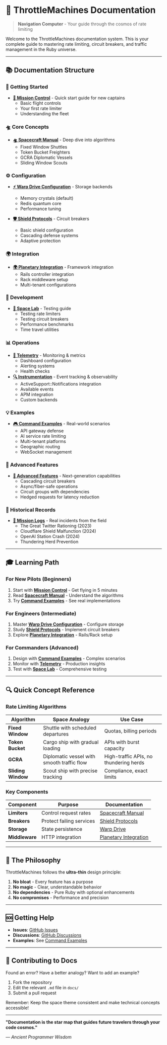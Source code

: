# 🌌 ThrottleMachines Documentation

> **Navigation Computer** - Your guide through the cosmos of rate limiting

Welcome to the ThrottleMachines documentation system. This is your complete guide to mastering rate limiting, circuit breakers, and traffic management in the Ruby universe.

---

## 📚 Documentation Structure

### 🚀 Getting Started
- **[🎯 Mission Control](MISSION_CONTROL.md)** - Quick start guide for new captains
  - Basic flight controls
  - Your first rate limiter
  - Understanding the fleet

### 🛸 Core Concepts
- **[🛸 Spacecraft Manual](SPACECRAFT_MANUAL.md)** - Deep dive into algorithms
  - Fixed Window Shuttles
  - Token Bucket Freighters
  - GCRA Diplomatic Vessels
  - Sliding Window Scouts

### ⚙️ Configuration
- **[⚡ Warp Drive Configuration](WARP_DRIVE.md)** - Storage backends
  - Memory crystals (default)
  - Redis quantum core
  - Performance tuning

- **[🛡️ Shield Protocols](SHIELD_PROTOCOLS.md)** - Circuit breakers
  - Basic shield configuration
  - Cascading defense systems
  - Adaptive protection

### 🌍 Integration
- **[🌍 Planetary Integration](PLANETARY_INTEGRATION.md)** - Framework integration
  - Rails controller integration
  - Rack middleware setup
  - Multi-tenant configurations

### 🔬 Development
- **[🔬 Space Lab](SPACE_LAB.md)** - Testing guide
  - Testing rate limiters
  - Testing circuit breakers
  - Performance benchmarks
  - Time travel utilities

### 📊 Operations
- **[📡 Telemetry](TELEMETRY.md)** - Monitoring & metrics
  - Dashboard configuration
  - Alerting systems
  - Health checks
- **[🔍 Instrumentation](INSTRUMENTATION.md)** - Event tracking & observability
  - ActiveSupport::Notifications integration
  - Available events
  - APM integration
  - Custom backends

### 💡 Examples
- **[🎮 Command Examples](COMMAND_EXAMPLES.md)** - Real-world scenarios
  - API gateway defense
  - AI service rate limiting
  - Multi-tenant platforms
  - Geographic routing
  - WebSocket management

### 🚀 Advanced Features
- **[🚀 Advanced Features](ADVANCED_FEATURES.md)** - Next-generation capabilities
  - Cascading circuit breakers
  - Async/fiber-safe operations  
  - Circuit groups with dependencies
  - Hedged requests for latency reduction

### 📜 Historical Records
- **[📜 Mission Logs](MISSION_LOGS.md)** - Real incidents from the field
  - The Great Twitter Rationing (2023)
  - Cloudflare Shield Malfunction (2024)
  - OpenAI Station Crash (2024)
  - Thundering Herd Prevention

---

## 🎓 Learning Path

### For New Pilots (Beginners)
1. Start with **[Mission Control](MISSION_CONTROL.md)** - Get flying in 5 minutes
2. Read **[Spacecraft Manual](SPACECRAFT_MANUAL.md)** - Understand the algorithms
3. Try **[Command Examples](COMMAND_EXAMPLES.md)** - See real implementations

### For Engineers (Intermediate)
1. Master **[Warp Drive Configuration](WARP_DRIVE.md)** - Configure storage
2. Study **[Shield Protocols](SHIELD_PROTOCOLS.md)** - Implement circuit breakers
3. Explore **[Planetary Integration](PLANETARY_INTEGRATION.md)** - Rails/Rack setup

### For Commanders (Advanced)
1. Design with **[Command Examples](COMMAND_EXAMPLES.md)** - Complex scenarios
2. Monitor with **[Telemetry](TELEMETRY.md)** - Production insights
3. Test with **[Space Lab](SPACE_LAB.md)** - Comprehensive testing

---

## 🔍 Quick Concept Reference

### Rate Limiting Algorithms

| Algorithm | Space Analogy | Use Case |
|-----------|---------------|----------|
| **Fixed Window** | Shuttle with scheduled departures | Quotas, billing periods |
| **Token Bucket** | Cargo ship with gradual loading | APIs with burst capacity |
| **GCRA** | Diplomatic vessel with smooth traffic flow | High-traffic APIs, no thundering herds |
| **Sliding Window** | Scout ship with precise tracking | Compliance, exact limits |

### Key Components

| Component | Purpose | Documentation |
|-----------|---------|---------------|
| **Limiters** | Control request rates | [Spacecraft Manual](SPACECRAFT_MANUAL.md) |
| **Breakers** | Protect failing services | [Shield Protocols](SHIELD_PROTOCOLS.md) |
| **Storage** | State persistence | [Warp Drive](WARP_DRIVE.md) |
| **Middleware** | HTTP integration | [Planetary Integration](PLANETARY_INTEGRATION.md) |

---

## 💫 The Philosophy

ThrottleMachines follows the **ultra-thin** design principle:

1. **No bloat** - Every feature has a purpose
2. **No magic** - Clear, understandable behavior  
3. **No dependencies** - Pure Ruby with optional enhancements
4. **No compromises** - Performance and precision

---

## 🆘 Getting Help

- **Issues**: [GitHub Issues](https://github.com/seuros/throttle_machines/issues)
- **Discussions**: [GitHub Discussions](https://github.com/seuros/throttle_machines/discussions)
- **Examples**: See [Command Examples](COMMAND_EXAMPLES.md)

---

## 📝 Contributing to Docs

Found an error? Have a better analogy? Want to add an example?

1. Fork the repository
2. Edit the relevant `.md` file in `docs/`
3. Submit a pull request

Remember: Keep the space theme consistent and make technical concepts accessible!

---

**"Documentation is the star map that guides future travelers through your code cosmos."**

*— Ancient Programmer Wisdom*
